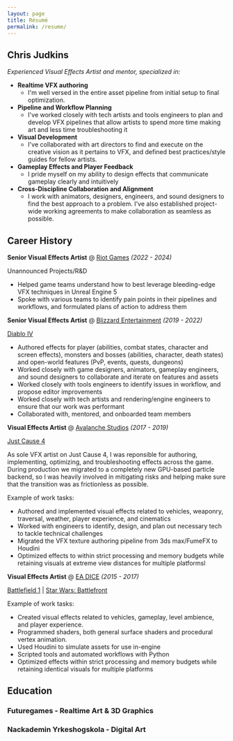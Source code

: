 ```yaml
---
layout: page
title: Résumé
permalink: /resume/
---
```


## Chris Judkins

*Experienced Visual Effects Artist and mentor, specialized in:*

- **Realtime VFX authoring**
	- I'm well versed in the entire asset pipeline from initial setup to final optimization.
- **Pipeline and Workflow Planning**
	- I've worked closely with tech artists and tools engineers to plan and develop VFX pipelines that allow artists to spend more time making art and less time troubleshooting it
- **Visual Development**
	- I've collaborated with art directors to find and execute on the creative vision as it pertains to VFX, and defined best practices/style guides for fellow artists.
- **Gameplay Effects and Player Feedback**
	- I pride myself on my ability to design effects that communicate gameplay clearly and intuitively
- **Cross-Discipline Collaboration and Alignment**
	- I work with animators, designers, engineers, and sound designers to find the best approach to a problem. I've also established project-wide working agreements to make collaboration as seamless as possible.

## Career History

**Senior Visual Effects Artist** @ [Riot Games](https://www.riotgames.com) *(2022 - 2024)*

Unannounced Projects/R&D

- Helped game teams understand how to best leverage bleeding-edge VFX techniques in Unreal Engine 5  
- Spoke with various teams to identify pain points in their pipelines and workflows, and formulated plans of action to address them

**Senior Visual Effects Artist** @ [Blizzard Entertainment](https://www.blizzard.com) *(2019 - 2022)*

[Diablo IV](https://youtu.be/7RdDpqCmjb4?si=QF0jTpBrPsPBNQ4v)

- Authored effects for player (abilities, combat states, character and screen effects), monsters and bosses (abilities, character, death states) and open-world features (PvP, events, quests, dungeons)  
- Worked closely with game designers, animators, gameplay engineers, and sound designers to collaborate and iterate on features and assets  
- Worked closely with tools engineers to identify issues in workflow, and propose editor improvements  
- Worked closely with tech artists and rendering/engine engineers to ensure that our work was performant  
- Collaborated with, mentored, and onboarded team members

**Visual Effects Artist** @ [Avalanche Studios](https://www.avalanchestudios.com) *(2017 - 2019)*

[Just Cause 4](https://www.youtube.com/watch?v=Lfek7Kcq16g)

As sole VFX artist on Just Cause 4, I was reponsible for authoring, implementing, optimizing, and troubleshooting effects across the game. During production we migrated to a completely new GPU-based particle backend, so I was heavily involved in mitigating risks and helping make sure that the transition was as frictionless as possible.  

Example of work tasks:  

- Authored and implemented visual effects related to vehicles, weaponry, traversal, weather, player experience, and cinematics  
- Worked with engineers to identify, design, and plan out necessary tech to tackle technical challenges  
- Migrated the VFX texture authoring pipeline from 3ds max/FumeFX to Houdini  
- Optimized effects to within strict processing and memory budgets while retaining visuals at extreme view distances for multiple platformsl

**Visual Effects Artist** @ [EA DICE](https://www.dice.se) *(2015 - 2017)*

[Battlefield 1](https://www.youtube.com/watch?v=c7nRTF2SowQ) | [Star Wars: Battlefront](https://www.youtube.com/watch?v=J48gd0GZGWk)

Example of work tasks:  

- Created visual effects related to vehicles, gameplay, level ambience, and player experience.  
- Programmed shaders, both general surface shaders and procedural vertex animation.  
- Used Houdini to simulate assets for use in-engine  
- Scripted tools and automated workflows with Python  
- Optimized effects within strict processing and memory budgets while retaining identical visuals for multiple platforms

## Education

### Futuregames - Realtime Art & 3D Graphics

### Nackademin Yrkeshogskola - Digital Art
